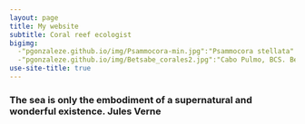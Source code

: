 ```yaml
---
layout: page
title: My website
subtitle: Coral reef ecologist
bigimg:  
  -"pgonzaleze.github.io/img/Psammocora-min.jpg":"Psammocora stellata"
  -"pgonzaleze.github.io/img/Betsabe_corales2.jpg":"Cabo Pulmo, BCS. Bestabé Luna"
use-site-title: true
---
```


### The sea is only the embodiment of a supernatural and wonderful existence.   Jules Verne

